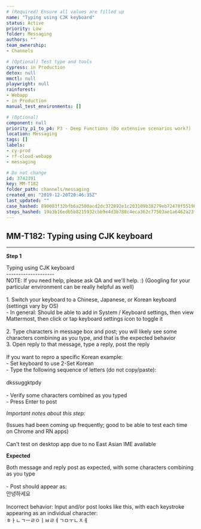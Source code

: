 ```yaml
---
# (Required) Ensure all values are filled up
name: "Typing using CJK keyboard"
status: Active
priority: Low
folder: Messaging
authors: ""
team_ownership: 
- Channels

# (Optional) Test type and tools
cypress: in Production
detox: null
mmctl: null
playwright: null
rainforest: 
- Webapp
- in Production
manual_test_environments: []

# (Optional)
component: null
priority_p1_to_p4: P3 - Deep Functions (Do extensive scenarios work?)
location: Messaging
tags: []
labels: 
- cy-prod
- rf-cloud-webapp
- messaging

# Do not change
id: 3742391
key: MM-T182
folder_path: channels/messaging
created_on: "2019-12-20T20:46:35Z"
last_updated: ""
case_hashed: 890003f32bfb6a2500acd2dc372892e1c203109b38279eb72470f551906b0e86b7d04317bdd847e5c08b2970aa25882d
steps_hashed: 19a3b16edb5b8215932cbb9e4d3b788c4eca362c77503ae1a6462a23f6b4844762df23728642bfe4dcf674fbc9f925d7
---
```


## MM-T182: Typing using CJK keyboard

---

**Step 1**

Typing using CJK keyboard\
\--------------------\
NOTE: If you need help, please ask QA and we'll help. :) (Googling for your particular environment can be really helpful as well)\
\
1\. Switch your keyboard to a Chinese, Japanese, or Korean keyboard (settings vary by OS)\
\- In general: Should be able to add in System / Keyboard settings, then view Mattermost, then click or tap keyboard settings icon to toggle it\
\
2\. Type characters in message box and post; you will likely see some characters combining as you type, and that is the expected behavior\
3\. Open reply to that message, type a reply, post the reply\
\
If you want to repro a specific Korean example:\
\- Set keyboard to use 2-Set Korean\
\- Type the following sequence of letters (do not copy/paste):\
\
dkssuggktpdy\
\
\- Verify some characters combined as you typed\
\- Press Enter to post

_Important notes about this step:_

(Issues had been coming up frequently; good to be able to test each time on Chrome and RN apps)\
\
Can't test on desktop app due to no East Asian IME available

**Expected**

Both message and reply post as expected, with some characters combining as you type\
\
\- Post should appear as:\
안녕하세요\
\
Incorrect behavior: Input and/or post looks like this, with each keystroke appearing as an individual character:\
ㅎㅏㄴㄱㅡㄹㅇㅣㅂㄹㅕㄱㅁㅜㄴㅈㅔ
